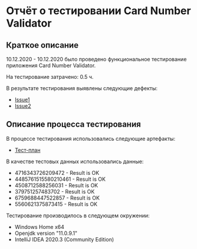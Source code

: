 # Отчёт о тестировании Card Number Validator

## Краткое описание

10.12.2020 - 10.12.2020 было проведено функциональное тестирование приложения Card Number Validator.

На тестирование затрачено: 0.5 ч.

В результате тестирования выявлены следующие дефекты:
* [Issue1](https://github.com/ks1109b/1.1.-Java-2/issues/1#issue-761171642)
* [Issue2](https://github.com/ks1109b/1.1.-Java-2/issues/2#issue-761176620)

## Описание процесса тестирования

В процессе тестирования использовались следующие артефакты:
* [Тест-план](https://github.com/ks1109b/1.1.-Java-2/blob/main/testplan.md)

В качестве тестовых данных использовались данные:
* 4716343726209472 - Result is OK
* 4485761515580210461 - Result is OK
* 4508712588256031 - Result is OK
* 379751257483702 - Result is OK
* 6759688447522857 - Result is OK
* 5560621375873415 - Result is OK

Тестирование производилось в следующем окружении:
* Windows Home x64
* Openjdk version "11.0.9.1"
* IntelliJ IDEA 2020.3 (Community Edition)